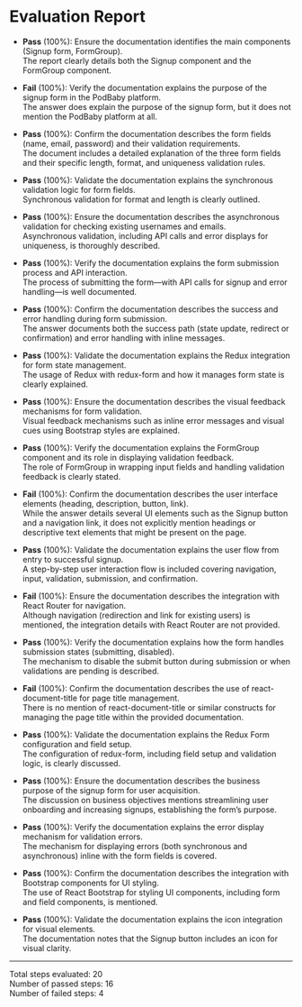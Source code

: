 # Evaluation Report

- **Pass** (100%): Ensure the documentation identifies the main components (Signup form, FormGroup).  
  The report clearly details both the Signup component and the FormGroup component.

- **Fail** (100%): Verify the documentation explains the purpose of the signup form in the PodBaby platform.  
  The answer does explain the purpose of the signup form, but it does not mention the PodBaby platform at all.

- **Pass** (100%): Confirm the documentation describes the form fields (name, email, password) and their validation requirements.  
  The document includes a detailed explanation of the three form fields and their specific length, format, and uniqueness validation rules.

- **Pass** (100%): Validate the documentation explains the synchronous validation logic for form fields.  
  Synchronous validation for format and length is clearly outlined.

- **Pass** (100%): Ensure the documentation describes the asynchronous validation for checking existing usernames and emails.  
  Asynchronous validation, including API calls and error displays for uniqueness, is thoroughly described.

- **Pass** (100%): Verify the documentation explains the form submission process and API interaction.  
  The process of submitting the form—with API calls for signup and error handling—is well documented.

- **Pass** (100%): Confirm the documentation describes the success and error handling during form submission.  
  The answer documents both the success path (state update, redirect or confirmation) and error handling with inline messages.

- **Pass** (100%): Validate the documentation explains the Redux integration for form state management.  
  The usage of Redux with redux-form and how it manages form state is clearly explained.

- **Pass** (100%): Ensure the documentation describes the visual feedback mechanisms for form validation.  
  Visual feedback mechanisms such as inline error messages and visual cues using Bootstrap styles are explained.

- **Pass** (100%): Verify the documentation explains the FormGroup component and its role in displaying validation feedback.  
  The role of FormGroup in wrapping input fields and handling validation feedback is clearly stated.

- **Fail** (100%): Confirm the documentation describes the user interface elements (heading, description, button, link).  
  While the answer details several UI elements such as the Signup button and a navigation link, it does not explicitly mention headings or descriptive text elements that might be present on the page.

- **Pass** (100%): Validate the documentation explains the user flow from entry to successful signup.  
  A step-by-step user interaction flow is included covering navigation, input, validation, submission, and confirmation.

- **Fail** (100%): Ensure the documentation describes the integration with React Router for navigation.  
  Although navigation (redirection and link for existing users) is mentioned, the integration details with React Router are not provided.

- **Pass** (100%): Verify the documentation explains how the form handles submission states (submitting, disabled).  
  The mechanism to disable the submit button during submission or when validations are pending is described.

- **Fail** (100%): Confirm the documentation describes the use of react-document-title for page title management.  
  There is no mention of react-document-title or similar constructs for managing the page title within the provided documentation.

- **Pass** (100%): Validate the documentation explains the Redux Form configuration and field setup.  
  The configuration of redux-form, including field setup and validation logic, is clearly discussed.

- **Pass** (100%): Ensure the documentation describes the business purpose of the signup form for user acquisition.  
  The discussion on business objectives mentions streamlining user onboarding and increasing signups, establishing the form’s purpose.

- **Pass** (100%): Verify the documentation explains the error display mechanism for validation errors.  
  The mechanism for displaying errors (both synchronous and asynchronous) inline with the form fields is covered.

- **Pass** (100%): Confirm the documentation describes the integration with Bootstrap components for UI styling.  
  The use of React Bootstrap for styling UI components, including form and field components, is mentioned.

- **Pass** (100%): Validate the documentation explains the icon integration for visual elements.  
  The documentation notes that the Signup button includes an icon for visual clarity.

---

Total steps evaluated: 20  
Number of passed steps: 16  
Number of failed steps: 4
